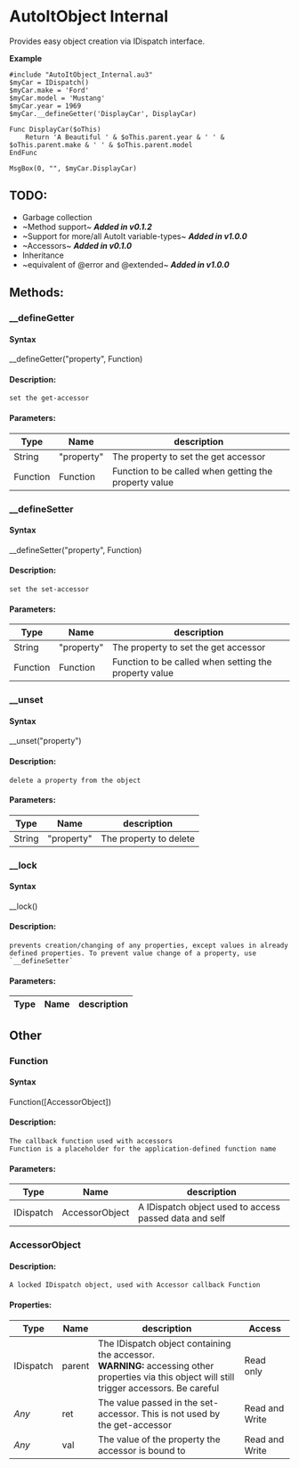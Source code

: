 # AutoItObject Internal
Provides easy object creation via IDispatch interface.

**Example**
```
#include "AutoItObject_Internal.au3"
$myCar = IDispatch()
$myCar.make = 'Ford'
$myCar.model = 'Mustang'
$myCar.year = 1969
$myCar.__defineGetter('DisplayCar', DisplayCar)

Func DisplayCar($oThis)
	Return 'A Beautiful ' & $oThis.parent.year & ' ' & $oThis.parent.make & ' ' & $oThis.parent.model
EndFunc

MsgBox(0, "", $myCar.DisplayCar)
```

## **TODO:**
* Garbage collection
* ~Method support~ **_Added in v0.1.2_**
* ~Support for more/all AutoIt variable-types~ **_Added in v1.0.0_**
* ~Accessors~ **_Added in v0.1.0_**
* Inheritance
* ~equivalent of @error and @extended~ **_Added in v1.0.0_**


## **Methods:**

### __defineGetter

#### **Syntax**

__defineGetter("property", Function)

#### **Description:**

	set the get-accessor

#### **Parameters:**

Type | Name | description
--- | --- | ---
String | "property" | The property to set the get accessor
Function | Function | Function to be called when getting the property value

### __defineSetter

#### **Syntax**

__defineSetter("property", Function)

#### **Description:**

	set the set-accessor

#### **Parameters:**

Type | Name | description
--- | --- | ---
String | "property" | The property to set the get accessor
Function | Function | Function to be called when setting the property value

### __unset

#### **Syntax**

__unset("property")

#### **Description:**

	delete a property from the object

#### **Parameters:**

Type | Name | description
--- | --- | ---
String | "property" | The property to delete

### __lock

#### **Syntax**

__lock()

#### **Description:**

	prevents creation/changing of any properties, except values in already defined properties. To prevent value change of a property, use `__defineSetter`

#### **Parameters:**

Type | Name | description
--- | --- | ---

## **Other**

### Function

#### **Syntax**

Function([AccessorObject])

#### **Description:**

	The callback function used with accessors
	Function is a placeholder for the application-defined function name
	
#### **Parameters:**

Type | Name | description
--- | --- | ---
IDispatch | AccessorObject | A IDispatch object used to access passed data and self

### AccessorObject

#### **Description:**

	A locked IDispatch object, used with Accessor callback Function
	
#### **Properties:**

Type | Name | description | Access
--- | --- | --- | ---
IDispatch | parent | The IDispatch object containing the accessor.<br/>**WARNING:** accessing other properties via this object will still trigger accessors. Be careful | Read only
*Any* | ret | The value passed in the set-accessor. This is not used by the get-accessor | Read and Write
*Any* | val | The value of the property the accessor is bound to | Read and Write
